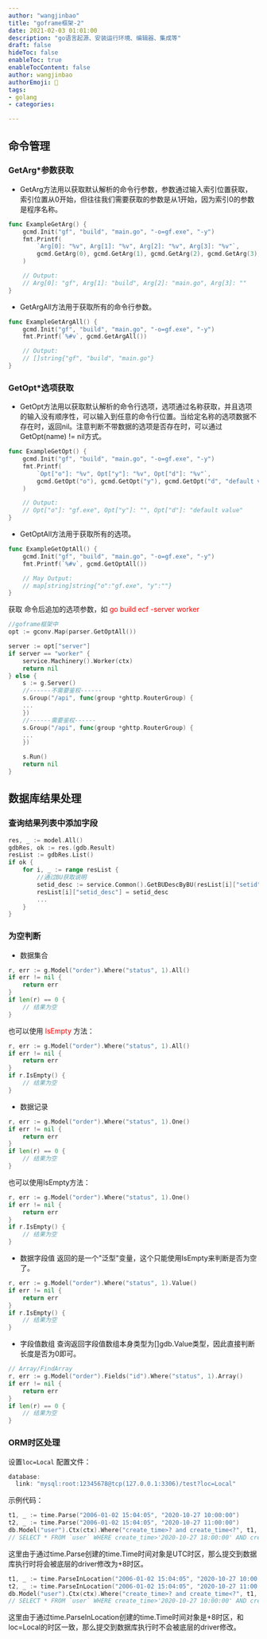 ```yaml
---
author: "wangjinbao"
title: "goframe框架-2"
date: 2021-02-03 01:01:00
description: "go语言起源、安装运行环境、编辑器、集成等"
draft: false
hideToc: false
enableToc: true
enableTocContent: false
author: wangjinbao
authorEmoji: 👻
tags: 
- golang
- categories:

---
```



## 命令管理
### GetArg*参数获取
+ GetArg方法用以获取默认解析的命令行参数，参数通过输入索引位置获取，索引位置从0开始，但往往我们需要获取的参数是从1开始，因为索引0的参数是程序名称。
```go
func ExampleGetArg() {
	gcmd.Init("gf", "build", "main.go", "-o=gf.exe", "-y")
	fmt.Printf(
		`Arg[0]: "%v", Arg[1]: "%v", Arg[2]: "%v", Arg[3]: "%v"`,
		gcmd.GetArg(0), gcmd.GetArg(1), gcmd.GetArg(2), gcmd.GetArg(3),
	)

	// Output:
	// Arg[0]: "gf", Arg[1]: "build", Arg[2]: "main.go", Arg[3]: ""
}
```
+ GetArgAll方法用于获取所有的命令行参数。
```go
func ExampleGetArgAll() {
    gcmd.Init("gf", "build", "main.go", "-o=gf.exe", "-y")
    fmt.Printf(`%#v`, gcmd.GetArgAll())

	// Output:
	// []string{"gf", "build", "main.go"}
}
```
### GetOpt*选项获取
+ GetOpt方法用以获取默认解析的命令行选项，选项通过名称获取，并且选项的输入没有顺序性，可以输入到任意的命令行位置。当给定名称的选项数据不存在时，返回nil。注意判断不带数据的选项是否存在时，可以通过GetOpt(name) != nil方式。
```go
func ExampleGetOpt() {
	gcmd.Init("gf", "build", "main.go", "-o=gf.exe", "-y")
	fmt.Printf(
		`Opt["o"]: "%v", Opt["y"]: "%v", Opt["d"]: "%v"`,
		gcmd.GetOpt("o"), gcmd.GetOpt("y"), gcmd.GetOpt("d", "default value"),
	)

	// Output:
	// Opt["o"]: "gf.exe", Opt["y"]: "", Opt["d"]: "default value"
}
```
+ GetOptAll方法用于获取所有的选项。
```go
func ExampleGetOptAll() {
	gcmd.Init("gf", "build", "main.go", "-o=gf.exe", "-y")
	fmt.Printf(`%#v`, gcmd.GetOptAll())

	// May Output:
	// map[string]string{"o":"gf.exe", "y":""}
}
```
获取 命令后追加的选项参数，如 <font color="red">go build ecf -server worker</font>
```go
//goframe框架中
opt := gconv.Map(parser.GetOptAll())

server := opt["server"]
if server == "worker" {
	service.Machinery().Worker(ctx)
	return nil
} else {
	s := g.Server()
	//------不需要鉴权------
	s.Group("/api", func(group *ghttp.RouterGroup) {
	...
	})
	//------需要鉴权------
	s.Group("/api", func(group *ghttp.RouterGroup) {
    ...
	})

	s.Run()
	return nil
}
```

## 数据库结果处理
### 查询结果列表中添加字段
```go
res, _ := model.All()
gdbRes, ok := res.(gdb.Result)
resList := gdbRes.List()
if ok {
	for i, _ := range resList {
		//通过BU获取说明
		setid_desc := service.Common().GetBUDescByBU(resList[i]["setid"])
		resList[i]["setid_desc"] = setid_desc
        ...
	}
}
```
### 为空判断
+ 数据集合
```go
r, err := g.Model("order").Where("status", 1).All()
if err != nil {
	return err
}
if len(r) == 0 {
    // 结果为空
}

```
也可以使用 <font color='red'>IsEmpty</font> 方法：
```go
r, err := g.Model("order").Where("status", 1).All()
if err != nil {
	return err
}
if r.IsEmpty() {
    // 结果为空
}
```
+ 数据记录
```go
r, err := g.Model("order").Where("status", 1).One()
if err != nil {
    return err
}
if len(r) == 0 {
    // 结果为空
}
```
也可以使用IsEmpty方法：
```go
r, err := g.Model("order").Where("status", 1).One()
if err != nil {
    return err
}
if r.IsEmpty() {
    // 结果为空
}
```
+ 数据字段值
返回的是一个"泛型"变量，这个只能使用IsEmpty来判断是否为空了。
```go
r, err := g.Model("order").Where("status", 1).Value()
if err != nil {
	return err
}
if r.IsEmpty() {
    // 结果为空
}
```
+ 字段值数组
  查询返回字段值数组本身类型为[]gdb.Value类型，因此直接判断长度是否为0即可。
```go
// Array/FindArray
r, err := g.Model("order").Fields("id").Where("status", 1).Array()
if err != nil {
    return err
}
if len(r) == 0 {
    // 结果为空
}
```

### ORM时区处理
设置`loc=Local`
配置文件：
```go
database:
  link: "mysql:root:12345678@tcp(127.0.0.1:3306)/test?loc=Local"
```
示例代码：
```go
t1, _ := time.Parse("2006-01-02 15:04:05", "2020-10-27 10:00:00")
t2, _ := time.Parse("2006-01-02 15:04:05", "2020-10-27 11:00:00")
db.Model("user").Ctx(ctx).Where("create_time>? and create_time<?", t1, t2).One()
// SELECT * FROM `user` WHERE create_time>'2020-10-27 18:00:00' AND create_time<'2020-10-27 19:00:00'
```
这里由于通过time.Parse创建的time.Time时间对象是UTC时区，那么提交到数据库执行时将会被底层的driver修改为+8时区。

```go
t1, _ := time.ParseInLocation("2006-01-02 15:04:05", "2020-10-27 10:00:00", time.Local)
t2, _ := time.ParseInLocation("2006-01-02 15:04:05", "2020-10-27 11:00:00", time.Local)
db.Model("user").Ctx(ctx).Where("create_time>? and create_time<?", t1, t2).One()
// SELECT * FROM `user` WHERE create_time>'2020-10-27 10:00:00' AND create_time<'2020-10-27 11:00:00'
```
这里由于通过time.ParseInLocation创建的time.Time时间对象是+8时区，和loc=Local的时区一致，那么提交到数据库执行时不会被底层的driver修改。








